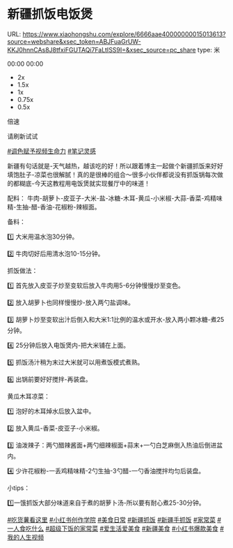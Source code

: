 # 新疆抓饭电饭煲

URL: https://www.xiaohongshu.com/explore/6666aae40000000015013613?source=webshare&xsec_token=ABJFuaGrUW-KKJ0hnnCAs8J8tfxiFGUTAQi7FaLtISS9I=&xsec_source=pc_share
type: 米

[](https://sns-webpic-qc.xhscdn.com/202408211516/cf43fd571ea08efb98daadb25996a3ed/1040g008313rumlgnhm005n8pommknqmot8ucd2g!nd_prv_wlteh_webp_3)

00:00 00:00

- 2x
- 1.5x
- 1x
- 0.75x
- 0.5x

倍速

[](http://sns-webpic-qc.xhscdn.com/202408211516/cf43fd571ea08efb98daadb25996a3ed/1040g008313rumlgnhm005n8pommknqmot8ucd2g!nd_prv_wlteh_webp_3)

请刷新试试

[#调色赋予视频生命力](https://www.xiaohongshu.com/search_result?keyword=%25E8%25B0%2583%25E8%2589%25B2%25E8%25B5%258B%25E4%25BA%2588%25E8%25A7%2586%25E9%25A2%2591%25E7%2594%259F%25E5%2591%25BD%25E5%258A%259B&type=54&source=web_note_detail_r10) [#笔记灵感](https://www.xiaohongshu.com/search_result?keyword=%25E7%25AC%2594%25E8%25AE%25B0%25E7%2581%25B5%25E6%2584%259F&type=54&source=web_note_detail_r10)

新疆有句话就是-天气越热，越该吃的好！所以跟着博主一起做个新疆抓饭来好好填饱肚子-凉菜也很解腻！真的是很棒的组合～很多小伙伴都说没有抓饭锅每次做的都糊底-今天这教程用电饭煲就实现餐厅中的味道！

配料： 牛肉-胡萝卜-皮亚子-大米-盐-冰糖-木耳-黄瓜-小米椒-大蒜-香菜-鸡精味精-生抽-醋-香油-花椒粉-辣椒面。

备料：

1️⃣ 大米用温水泡30分钟。

2️⃣ 牛肉切好后用清水泡10-15分钟。

抓饭做法：

1️⃣ 首先放入皮亚子炒至变软后放入牛肉用5-6分钟慢慢炒至变色。

2️⃣ 放入胡萝卜也同样慢慢炒-放入两勺盐调味。

3️⃣ 胡萝卜炒至变软出汁后倒入和大米1:1比例的温水或开水-放入两小颗冰糖-煮25分钟。

4️⃣ 25分钟后放入电饭煲内-把大米铺在上面。

5️⃣ 抓饭汤汁稍为末过大米就可以用煮饭模式煮熟。

6️⃣ 出锅前要好好搅拌-再装盘。

黄瓜木耳凉菜：

1️⃣ 泡好的木耳焯水后放入盆中。

2️⃣ 放入黄瓜-香菜-皮亚子-小米椒。

3️⃣ 油泼辣子：两勺醋辣酱面+两勺细辣椒面+蒜末+一勺白芝麻倒入热油后倒进盆内。

4️⃣ 少许花椒粉-一丢鸡精味精-2勺生抽-3勺醋-一勺香油搅拌均匀后装盘。

小tips：

1️⃣一饿抓饭大部分味道来自于煮的胡萝卜汤-所以要有耐心煮25-30分钟。

[#吃货薯看这里](https://www.xiaohongshu.com/search_result?keyword=%25E5%2590%2583%25E8%25B4%25A7%25E8%2596%25AF%25E7%259C%258B%25E8%25BF%2599%25E9%2587%258C&type=54&source=web_note_detail_r10) [#小红书创作学院](https://www.xiaohongshu.com/search_result?keyword=%25E5%25B0%258F%25E7%25BA%25A2%25E4%25B9%25A6%25E5%2588%259B%25E4%25BD%259C%25E5%25AD%25A6%25E9%2599%25A2&type=54&source=web_note_detail_r10) [#美食日常](https://www.xiaohongshu.com/search_result?keyword=%25E7%25BE%258E%25E9%25A3%259F%25E6%2597%25A5%25E5%25B8%25B8&type=54&source=web_note_detail_r10) [#新疆抓饭](https://www.xiaohongshu.com/search_result?keyword=%25E6%2596%25B0%25E7%2596%2586%25E6%258A%2593%25E9%25A5%25AD&type=54&source=web_note_detail_r10) [#新疆手抓饭](https://www.xiaohongshu.com/search_result?keyword=%25E6%2596%25B0%25E7%2596%2586%25E6%2589%258B%25E6%258A%2593%25E9%25A5%25AD&type=54&source=web_note_detail_r10) [#家常菜](https://www.xiaohongshu.com/search_result?keyword=%25E5%25AE%25B6%25E5%25B8%25B8%25E8%258F%259C&type=54&source=web_note_detail_r10) [#一人食吃什么](https://www.xiaohongshu.com/search_result?keyword=%25E4%25B8%2580%25E4%25BA%25BA%25E9%25A3%259F%25E5%2590%2583%25E4%25BB%2580%25E4%25B9%2588&type=54&source=web_note_detail_r10) [#超级下饭的家常菜](https://www.xiaohongshu.com/search_result?keyword=%25E8%25B6%2585%25E7%25BA%25A7%25E4%25B8%258B%25E9%25A5%25AD%25E7%259A%2584%25E5%25AE%25B6%25E5%25B8%25B8%25E8%258F%259C&type=54&source=web_note_detail_r10) [#爱生活爱美食](https://www.xiaohongshu.com/search_result?keyword=%25E7%2588%25B1%25E7%2594%259F%25E6%25B4%25BB%25E7%2588%25B1%25E7%25BE%258E%25E9%25A3%259F&type=54&source=web_note_detail_r10) [#新疆美食](https://www.xiaohongshu.com/search_result?keyword=%25E6%2596%25B0%25E7%2596%2586%25E7%25BE%258E%25E9%25A3%259F&type=54&source=web_note_detail_r10) [#小红书爆款美食](https://www.xiaohongshu.com/search_result?keyword=%25E5%25B0%258F%25E7%25BA%25A2%25E4%25B9%25A6%25E7%2588%2586%25E6%25AC%25BE%25E7%25BE%258E%25E9%25A3%259F&type=54&source=web_note_detail_r10) [#我的人生视频](https://www.xiaohongshu.com/search_result?keyword=%25E6%2588%2591%25E7%259A%2584%25E4%25BA%25BA%25E7%2594%259F%25E8%25A7%2586%25E9%25A2%2591&type=54&source=web_note_detail_r10)